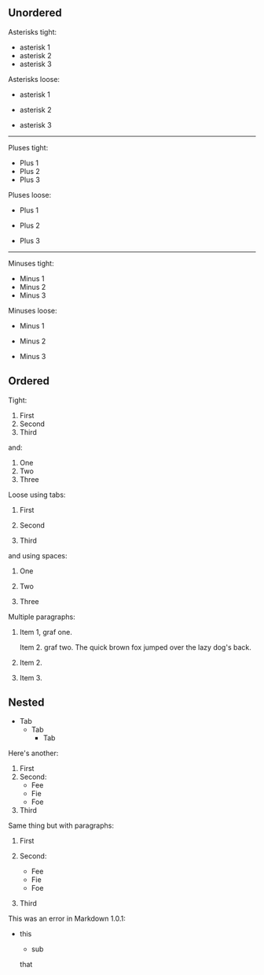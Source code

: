 
## Unordered

Asterisks tight:

*	asterisk 1
*	asterisk 2
*	asterisk 3


Asterisks loose:

*	asterisk 1

*	asterisk 2

*	asterisk 3

* * *

Pluses tight:

+	Plus 1
+	Plus 2
+	Plus 3


Pluses loose:

+	Plus 1

+	Plus 2

+	Plus 3

* * *


Minuses tight:

-	Minus 1
-	Minus 2
-	Minus 3


Minuses loose:

-	Minus 1

-	Minus 2

-	Minus 3


## Ordered

Tight:

1.	First
2.	Second
3.	Third

and:

1. One
2. Two
3. Three


Loose using tabs:

1.	First

2.	Second

3.	Third

and using spaces:

1. One

2. Two

3. Three

Multiple paragraphs:

1.	Item 1, graf one.

	Item 2. graf two. The quick brown fox jumped over the lazy dog's
	back.
	
2.	Item 2.

3.	Item 3.



## Nested

*	Tab
	*	Tab
		*	Tab

Here's another:

1. First
2. Second:
	* Fee
	* Fie
	* Foe
3. Third

Same thing but with paragraphs:

1. First

2. Second:
	* Fee
	* Fie
	* Foe

3. Third


This was an error in Markdown 1.0.1:

*	this

	*	sub

	that
